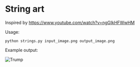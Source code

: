 # String art

Inspired by https://www.youtube.com/watch?v=ngGIkHFWwHM

Usage:

```python strings.py input_image.png output_image.png```

Example output:

![Trump](http://people.mokk.bme.hu/~daniel/trump-h180-r207-q50-c0.3.png)
